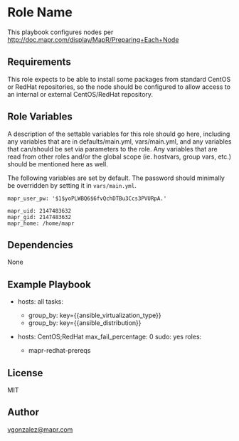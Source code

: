 Role Name
========

This playbook configures nodes per http://doc.mapr.com/display/MapR/Preparing+Each+Node


Requirements
------------

This role expects to be able to install some packages from standard CentOS or
RedHat repositories, so the node should be configured to allow access to an
internal or external CentOS/RedHat repository.

Role Variables
--------------

A description of the settable variables for this role should go here,
including any variables that are in defaults/main.yml, vars/main.yml, and any
variables that can/should be set via parameters to the role. Any variables
that are read from other roles and/or the global scope (ie. hostvars, group
vars, etc.) should be mentioned here as well.

The following variables are set by default. The password should minimally be
overridden by setting it in `vars/main.yml`.

```
mapr_user_pw: '$1$yoPLWBQ6$6fvQchDTBu3Ccs3PVURpA.'

mapr_uid: 2147483632
mapr_gid: 2147483632
mapr_home: /home/mapr
```

Dependencies
------------

None

Example Playbook
-------------------------

- hosts: all
  tasks:
    - group_by: key={{ansible_virtualization_type}}
    - group_by: key={{ansible_distribution}}

- hosts: CentOS;RedHat
  max_fail_percentage: 0
  sudo: yes
  roles:
    - mapr-redhat-prereqs

License
-------

MIT

Author
------

vgonzalez@mapr.com

